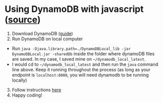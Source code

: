 # Using DynamoDB with javascript ([source](http://docs.aws.amazon.com/amazondynamodb/latest/developerguide/GettingStarted.JavaScript.html))

1. Download DynamoDB ([guide](http://docs.aws.amazon.com/amazondynamodb/latest/developerguide/DynamoDBLocal.html))
2. Run DynamoDB on local computer
  - Run `java -Djava.library.path=./DynamoDBLocal_lib -jar DynamoDBLocal.jar -sharedDb` inside the folder where dynamoDB files are saved. In my case, I saved mine on `~/dynamodb_local_latest`.
  - I would cd to `~/dynamodb_local_latest` and then run the `java` command line above. Keep it running throughout the process (as long as your endpoint is `localhost:8000`, you will need dynamodb to be running locally)
3. Follow instructions [here](http://docs.aws.amazon.com/amazondynamodb/latest/developerguide/GettingStarted.JavaScript.html)
4. Happy coding!
